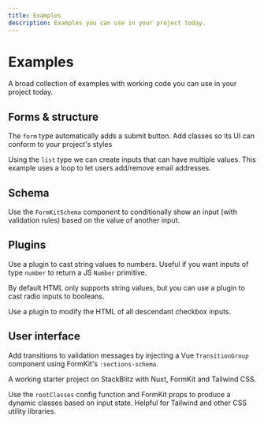 ```yaml
---
title: Examples
description: Examples you can use in your project today.
---
```


# Examples

A broad collection of examples with working code you can use in your project today.

## Forms & structure

<ExampleCard
  href="https://formkit.link/012a9d91d7ddfc29400fb38297e220d7"
  title="Add classes to the FormKit-provided submit button">
The <code>form</code> type automatically adds a submit button. Add classes so its UI can conform to your project's styles
</ExampleCard>

<ExampleCard
  href="https://formkit.link/54951f959813962364c5d87fbd8cce2f"
  title="Using a list to repeat an input">
Using the <code>list</code> type we can create inputs that can have multiple values. This example uses a loop to let users add/remove email addresses.
</ExampleCard>

## Schema

<ExampleCard
  href="https://formkit.link/004bb4689e29ff2d9caedf884171affe"
  title="Conditionally show input based on value of another input">
Use the <code>FormKitSchema</code> component to conditionally show an input (with validation rules) based on the value of another input.
</ExampleCard>

## Plugins

<ExampleCard
  href="https://formkit.link/65ccc2d278832743796f8e1337148954"
  title="Make number inputs return number values">
Use a plugin to cast string values to numbers. Useful if you want inputs of type <code>number</code> to return a JS <code>Number</code> primitive.
</ExampleCard>

<ExampleCard
  href="https://formkit.link/98c2026ae770a1073d953f776c692a29"
  title="Make radio inputs return booleans">
By default HTML only supports string values, but you can use a plugin to cast radio inputs to booleans.
</ExampleCard>

<ExampleCard
  href="https://formkit.link/17071b70d7a6f8f1a1720a36f37652cf"
  title="Remove the inner wrapper on all checkboxes">
Use a plugin to modify the HTML of all descendant checkbox inputs.
</ExampleCard>

## User interface

<ExampleCard
  href="https://formkit.link/7bfec79f1a5dc009b079e4b4823e92df"
  title="Add transitions to validation messages">
Add transitions to validation messages by injecting a Vue <code>TransitionGroup</code> component using FormKit's <code>:sections-schema</code>.
</ExampleCard>

<ExampleCard
  href="https://stackblitz.com/edit/github-vqvsuh"
  title="Starter project with Nuxt, FormKit, and Tailwind">
A working starter project on StackBlitz with Nuxt, FormKit and Tailwind CSS.
</ExampleCard>

<ExampleCard
  href="https://formkit.link/882b4192c1e0c50c0ca0b1e029a6fcea"
  title="Produce dynamic classes based on an input's state">
Use the <code>rootClasses</code> config function and FormKit props to produce a dynamic classes based on input state. Helpful for Tailwind and other CSS utility libraries.
</ExampleCard>
